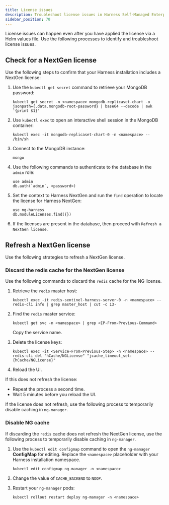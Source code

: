 ```yaml
---
title: License issues
description: Troubleshoot license issues in Harness Self-Managed Enterprise Edition.
sidebar_position: 70
---
```


License issues can happen even after you have applied the license via a Helm values file. Use the following processes to identify and troubleshoot license issues.

## Check for a NextGen license

Use the following steps to confirm that your Harness installation includes a NextGen license:

1. Use the `kubectl get secret` command to retrieve your MongoDB password:

   ```
   kubectl get secret -n <namespace> mongodb-replicaset-chart -o jsonpath={.data.mongodb-root-password} | base64 --decode | awk '{print $1}'
   ```

2. Use `kubectl exec` to open an interactive shell session in the MongoDB container:

   ```
   kubectl exec -it mongodb-replicaset-chart-0 -n <namespace> -- /bin/sh
   ```
3. Connect to the MongoDB instance:

   ```
   mongo
   ```

4. Use the following commands to authenticate to the database in the `admin` role: 

   ```
   use admin
   db.auth(`admin`, <password>)
   ```
   
5. Set the context to Harness NextGen and run the `find` operation to locate the license for Harness NextGen:
   
   ```
   use ng-harness
   db.moduleLicenses.find({})
   ```
   
6. If the licenses are present in the database, then proceed with `Refresh a NextGen license`.

## Refresh a NextGen license

Use the following strategies to refresh a NextGen license.

### Discard the redis cache for the NextGen license

Use the following commands to discard the `redis` cache for the NG license.

1. Retrieve the `redis` master host:

   ```
   kubectl exec -it redis-sentinel-harness-server-0 -n <namespace> -- redis-cli info | grep master_host | cut -c 13-
   ```

2. Find the `redis` master service:

   ```
   kubectl get svc -n <namespace> | grep <IP-From-Previous-Command>
   ```
   
   Copy the service name.
   
3. Delete the license keys:

   ```
   kubectl exec -it <Service-From-Previous-Step> -n <namespace> -- redis-cli del "hCache/NGLicense" "jcache_timeout_set:{hCache/NGLicense}"
   ```

4. Reload the UI.

If this does not refresh the license:

   - Repeat the process a second time.
   - Wait 5 minutes before you reload the UI.

If the license does not refresh, use the following process to temporarily disable caching in `ng-manager`.

### Disable NG cache

If discarding the `redis` cache does not refresh the NextGen license, use the following process to temporarily disable caching in `ng-manager`.

1. Use the `kubectl edit configmap` command to open the `ng-manager` **ConfigMap** for editing. Replace the `<namespace>` placeholder with your Harness installation namespace.

   ```
   kubectl edit configmap ng-manager -n <namespace>
   ```

2. Change the value of `CACHE_BACKEND` to `NOOP`.

3. Restart your `ng-manager` pods:

   ```
   kubectl rollout restart deploy ng-manager -n <namespace>
   ```
